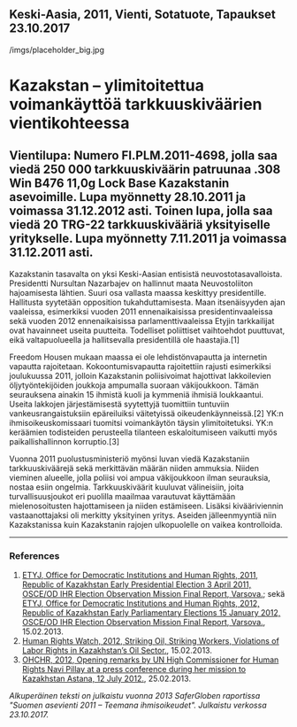 Keski-Aasia, 2011, Vienti, Sotatuote, Tapaukset
23.10.2017
-
/imgs/placeholder_big.jpg


# Kazakstan – ylimitoitettua voimankäyttöä tarkkuuskiväärien vientikohteessa

## Vientilupa: Numero FI.PLM.2011-4698, jolla saa viedä 250 000 tarkkuuskiväärin patruunaa .308 Win B476 11,0g Lock Base Kazakstanin asevoimille. Lupa myönnetty 28.10.2011 ja voimassa 31.12.2012 asti. Toinen lupa, jolla saa viedä 20 TRG-22 tarkkuuskivääriä yksityiselle yritykselle. Lupa myönnetty 7.11.2011 ja voimassa 31.12.2011 asti.

Kazakstanin tasavalta on yksi Keski-Aasian entisistä neuvostotasavalloista. Presidentti Nursultan Nazarbajev on hallinnut maata Neuvostoliiton hajoamisesta lähtien. Suuri osa vallasta maassa keskittyy presidentille. Hallitusta syytetään opposition tukahduttamisesta. Maan itsenäisyyden ajan vaaleissa, esimerkiksi vuoden 2011 ennenaikaisissa presidentinvaaleissa sekä vuoden 2012 ennenaikaisissa parlamenttivaaleissa Etyjin tarkkailijat ovat havainneet useita puutteita. Todelliset poliittiset vaihtoehdot puuttuvat, eikä valtapuolueella ja hallitsevalla presidentillä ole haastajia.[1]

Freedom Housen mukaan maassa ei ole lehdistönvapautta ja internetin vapautta rajoitetaan. Kokoontumisvapautta rajoitettiin rajusti esimerkiksi joulukuussa 2011, jolloin Kazakstanin poliisivoimat hajottivat lakkoilevien öljytyöntekijöiden joukkoja ampumalla suoraan väkijoukkoon. Tämän seurauksena ainakin 15 ihmistä kuoli ja kymmeniä ihmisiä loukkaantui. Useita lakkojen järjestämisestä syytettyjä tuomittiin tuntuviin vankeusrangaistuksiin epäreiluiksi väitetyissä oikeudenkäynneissä.[2] YK:n ihmisoikeuskomissaari tuomitsi voimankäytön täysin ylimitoitetuksi. YK:n keräämien todisteiden perusteella tilanteen eskaloitumiseen vaikutti myös paikallishallinnon korruptio.[3]

Vuonna 2011 puolustusministeriö myönsi luvan viedä Kazakstaniin tarkkuuskiväärejä sekä merkittävän määrän niiden ammuksia. Niiden vieminen alueelle, jolla poliisi voi ampua väkijoukkoon ilman seurauksia, nostaa esiin ongelmia. Tarkkuuskiväärit kuuluvat välineisiin, joita turvallisuusjoukot eri puolilla maailmaa varautuvat käyttämään mielenosoitusten hajottamiseen ja niiden estämiseen. Lisäksi kivääriviennin vastaanottajaksi oli merkitty yksityinen yritys. Aseiden jälleenmyyntiä niin Kazakstanissa kuin Kazakstanin rajojen ulkopuolelle on vaikea kontrolloida.

***

### References

1. [ETYJ, Office for Democratic Institutions and Human Rights, 2011, Republic of Kazakhstan Early Presidential Election 3 April 2011, OSCE/OD IHR Election Observation Mission Final Report, Varsova.](http://www.osce.org/odihr/elections/78714); sekä [ETYJ, Office for Democratic Institutions and Human Rights, 2012, Republic of Kazakhstan Early Parliamentary Elections 15 January 2012, OSCE/OD IHR Election Observation Mission Final Report, Varsova.](http://www.osce.org/odihr/elections/89401), 15.02.2013.
2. [Human Rights Watch, 2012, Striking Oil, Striking Workers, Violations of Labor Rights in Kazakhstan’s Oil Sector.](http://www.hrw.org/reports/2012/09/10/striking-oil-striking-workers-0), 15.02.2013.
3. [OHCHR, 2012, Opening remarks by UN High Commissioner for Human Rights Navi Pillay at a press conference during her mission to Kazakhstan Astana, 12 July 2012.](http://www.ohchr.org/EN/NewsEvents/Pages/DisplayNews.aspx?NewsID=12343&LangID=E), 25.02.2013.

*Alkuperäinen teksti on julkaistu vuonna 2013 SaferGloben raportissa "Suomen asevienti 2011 – Teemana ihmisoikeudet".
Julkaistu verkossa 23.10.2017.*